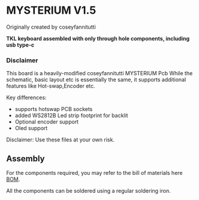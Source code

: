 # MYSTERIUM V1.5
Originally created by coseyfannitutti 

**TKL keyboard assembled with only through hole components, including usb type-c**

### Disclaimer
This board is a heavily-modified coseyfannitutti MYSTERIUM Pcb While the schematic, basic layout etc is essentially the same, it supports additional features like Hot-swap,Encoder etc.

Key differences:
- supports hotswap PCB sockets
- added WS2812B Led strip footprint for backlit 
- Optional encoder support
- Oled support 

Disclaimer: Use these files at your own risk.

## Assembly
For the components required, you may refer to the bill of materials here [BOM](https://octopart.com/bom-tool/wr8C8imk).

All the components can be soldered using a regular soldering iron.

